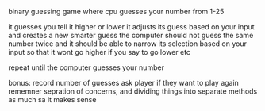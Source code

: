 binary guessing game where cpu guesses your number from 1-25

it guesses you tell it higher or lower it adjusts its guess based on your input and creates a new smarter guess the computer should not guess the same number twice and it should be able to narrow its selection based on your input so that it wont go higher if you say to go lower etc

repeat until the computer guesses your number

bonus: record number of guesses ask player if they want to play again rememner sepration of concerns, and dividing things into separate methods as much sa it makes sense

